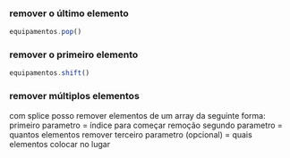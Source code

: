 ### remover o último elemento
```js
equipamentos.pop()
``` 

### remover o primeiro elemento
```js
equipamentos.shift()
``` 

### remover múltiplos elementos
com splice posso remover elementos de um array da seguinte forma:
primeiro parametro = índice para começar remoção
segundo parametro = quantos elementos remover
terceiro parametro (opcional) = quais elementos colocar no lugar